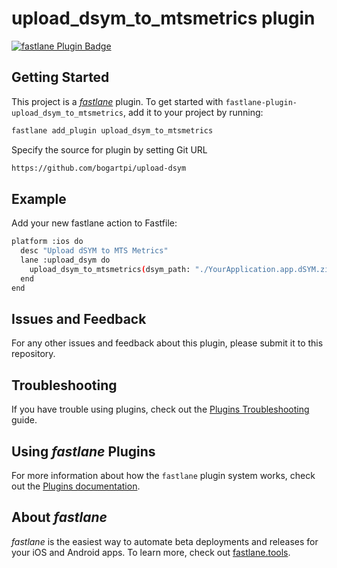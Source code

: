 # upload_dsym_to_mtsmetrics plugin

[![fastlane Plugin Badge](https://rawcdn.githack.com/fastlane/fastlane/master/fastlane/assets/plugin-badge.svg)](https://rubygems.org/gems/fastlane-plugin-upload_dsym_to_mtsmetrics)

## Getting Started

This project is a [_fastlane_](https://github.com/fastlane/fastlane) plugin. To get started with `fastlane-plugin-upload_dsym_to_mtsmetrics`, add it to your project by running:

```bash
fastlane add_plugin upload_dsym_to_mtsmetrics
```

Specify the source for plugin by setting Git URL
```bash
https://github.com/bogartpi/upload-dsym
```

## Example

Add your new fastlane action to Fastfile:

```bash
platform :ios do
  desc "Upload dSYM to MTS Metrics"
  lane :upload_dsym do
    upload_dsym_to_mtsmetrics(dsym_path: "./YourApplication.app.dSYM.zip", api_key: "XXXXXXXX-XXXXXXXX-XXXXXXXX-XXXXXXXX", applicationId: "test", buildNumber: "test")
  end
end
```

## Issues and Feedback

For any other issues and feedback about this plugin, please submit it to this repository.

## Troubleshooting

If you have trouble using plugins, check out the [Plugins Troubleshooting](https://docs.fastlane.tools/plugins/plugins-troubleshooting/) guide.

## Using _fastlane_ Plugins

For more information about how the `fastlane` plugin system works, check out the [Plugins documentation](https://docs.fastlane.tools/plugins/create-plugin/).

## About _fastlane_

_fastlane_ is the easiest way to automate beta deployments and releases for your iOS and Android apps. To learn more, check out [fastlane.tools](https://fastlane.tools).
